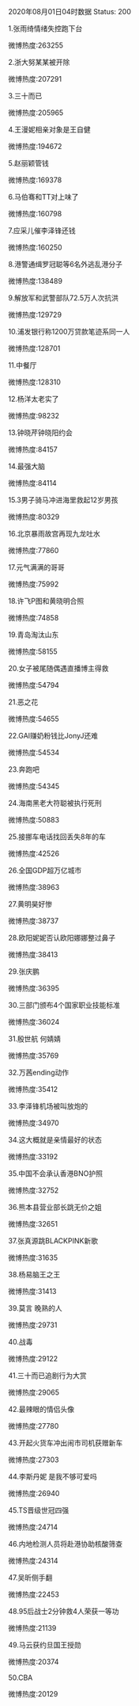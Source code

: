 2020年08月01日04时数据
Status: 200

1.张雨绮情绪失控跑下台

微博热度:263255

2.浙大努某某被开除

微博热度:207291

3.三十而已

微博热度:205965

4.王漫妮相亲对象是王自健

微博热度:194672

5.赵丽颖管钱

微博热度:169378

6.马伯骞和TT对上味了

微博热度:160798

7.应采儿催李泽锋还钱

微博热度:160250

8.港警通缉罗冠聪等6名外逃乱港分子

微博热度:138489

9.解放军和武警部队72.5万人次抗洪

微博热度:129729

10.浦发银行称1200万贷款笔迹系同一人

微博热度:128701

11.中餐厅

微博热度:128310

12.杨洋太老实了

微博热度:98232

13.钟晓芹钟晓阳约会

微博热度:84157

14.最强大脑

微博热度:84114

15.3男子骑马冲进海里救起12岁男孩

微博热度:80329

16.北京暴雨故宫再现九龙吐水

微博热度:77860

17.元气满满的哥哥

微博热度:75992

18.许飞P图和黄晓明合照

微博热度:74858

19.青岛淘汰山东

微博热度:58155

20.女子被尾随偶遇直播博主得救

微博热度:54794

21.恶之花

微博热度:54655

22.GAI赚奶粉钱比JonyJ还难

微博热度:54534

23.奔跑吧

微博热度:54345

24.海南黑老大符聪被执行死刑

微博热度:50883

25.接挪车电话找回丢失8年的车

微博热度:42526

26.全国GDP超万亿城市

微博热度:38963

27.黄明昊好惨

微博热度:38737

28.欧阳妮妮否认欧阳娜娜整过鼻子

微博热度:38413

29.张庆鹏

微博热度:36395

30.三部门颁布4个国家职业技能标准

微博热度:36024

31.殷世航 何婧婧

微博热度:35769

32.万茜ending动作

微博热度:35412

33.李泽锋机场被叫放炮的

微博热度:34970

34.这大概就是亲情最好的状态

微博热度:33192

35.中国不会承认香港BNO护照

微博热度:32752

36.熊本县营业部长跳无价之姐

微博热度:32651

37.张真源跳BLACKPINK新歌

微博热度:31635

38.杨易脑王之王

微博热度:31413

39.莫言 晚熟的人

微博热度:29731

40.战毒

微博热度:29122

41.三十而已追剧行为大赏

微博热度:29065

42.最辣眼的情侣头像

微博热度:27780

43.开起火货车冲出闹市司机获赠新车

微博热度:27303

44.李斯丹妮 是我不够可爱吗

微博热度:26940

45.TS晋级世冠四强

微博热度:24714

46.内地检测人员将赴港协助核酸筛查

微博热度:24314

47.吴昕侧手翻

微博热度:22453

48.95后战士2分钟救4人荣获一等功

微博热度:21139

49.马云获约旦国王授勋

微博热度:20374

50.CBA

微博热度:20129

